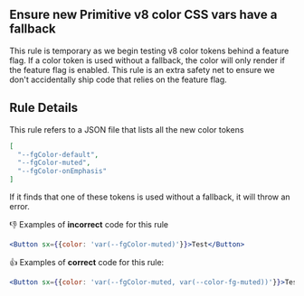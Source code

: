 ## Ensure new Primitive v8 color CSS vars have a fallback

This rule is temporary as we begin testing v8 color tokens behind a feature flag. If a color token is used without a fallback, the color will only render if the feature flag is enabled. This rule is an extra safety net to ensure we don't accidentally ship code that relies on the feature flag.

## Rule Details

This rule refers to a JSON file that lists all the new color tokens

```json
[
  "--fgColor-default",
  "--fgColor-muted",
  "--fgColor-onEmphasis"
]
```

If it finds that one of these tokens is used without a fallback, it will throw an error.

👎 Examples of **incorrect** code for this rule

```jsx
<Button sx={{color: 'var(--fgColor-muted)'}}>Test</Button>
```

👍 Examples of **correct** code for this rule:

```jsx
<Button sx={{color: 'var(--fgColor-muted, var(--color-fg-muted))'}}>Test</Button>
```
